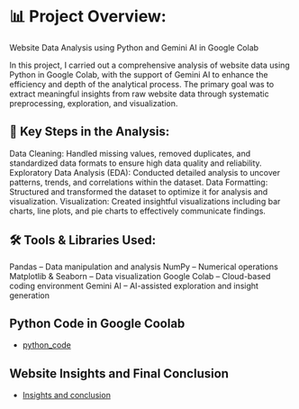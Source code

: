 # 📊 Project Overview: 
Website Data Analysis using Python and Gemini AI in Google Colab

In this project, I carried out a comprehensive analysis of website data using Python in Google Colab, with the support of Gemini AI to enhance the efficiency and depth of the analytical process. The primary goal was to extract meaningful insights from raw website data through systematic preprocessing, exploration, and visualization.

## 🔧 Key Steps in the Analysis:
Data Cleaning:
Handled missing values, removed duplicates, and standardized data formats to ensure high data quality and reliability.
Exploratory Data Analysis (EDA):
Conducted detailed analysis to uncover patterns, trends, and correlations within the dataset.
Data Formatting:
Structured and transformed the dataset to optimize it for analysis and visualization.
Visualization:
Created insightful visualizations including bar charts, line plots, and pie charts to effectively communicate findings.

## 🛠️ Tools & Libraries Used:
Pandas – Data manipulation and analysis
NumPy – Numerical operations
Matplotlib & Seaborn – Data visualization
Google Colab – Cloud-based coding environment
Gemini AI – AI-assisted exploration and insight generation


## Python Code in Google Coolab 
- <a href = "https://github.com/vanshdhiman090/websiteanalysis/blob/main/websiteanalysis.ipynb"> python_code </a>

## Website Insights and Final Conclusion 
- <a href = "https://github.com/vanshdhiman090/websiteanalysis/edit/main/Key%20Insights%20of%20Website"> Insights and conclusion </a>
